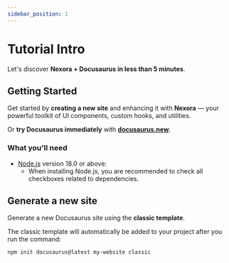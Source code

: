 ```yaml
---
sidebar_position: 1
---
```


# Tutorial Intro

Let's discover **Nexora + Docusaurus in less than 5 minutes**.

## Getting Started

Get started by **creating a new site** and enhancing it with **Nexora** — your powerful toolkit of UI components, custom hooks, and utilities.

Or **try Docusaurus immediately** with **[docusaurus.new](https://docusaurus.new)**.

### What you'll need

- [Node.js](https://nodejs.org/en/download/) version 18.0 or above:
  - When installing Node.js, you are recommended to check all checkboxes related to dependencies.

## Generate a new site

Generate a new Docusaurus site using the **classic template**.

The classic template will automatically be added to your project after you run the command:

```bash
npm init docusaurus@latest my-website classic
